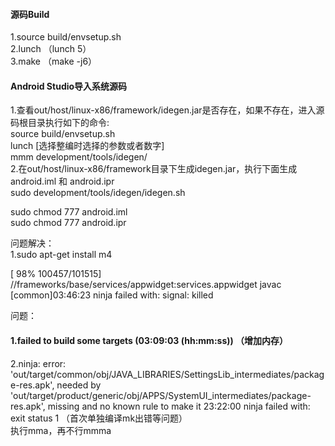 #### 源码Build  
1.source build/envsetup.sh  
2.lunch （lunch 5）  
3.make （make -j6） 
#### Android Studio导入系统源码
1.查看out/host/linux-x86/framework/idegen.jar是否存在，如果不存在，进入源码根目录执行如下的命令:  
source build/envsetup.sh  
lunch [选择整编时选择的参数或者数字]  
mmm development/tools/idegen/  
2.在out/host/linux-x86/framework目录下生成idegen.jar，执行下面生成android.iml 和 android.ipr    
sudo development/tools/idegen/idegen.sh  

sudo chmod 777 android.iml  
sudo chmod 777 android.ipr  

问题解决：  
1.sudo apt-get install m4  



[ 98% 100457/101515] //frameworks/base/services/appwidget:services.appwidget javac [common]03:46:23 ninja failed with: signal: killed

问题：  
#### 1.failed to build some targets (03:09:03 (hh:mm:ss)) （增加内存）
2.ninja: error: 'out/target/common/obj/JAVA_LIBRARIES/SettingsLib_intermediates/package-res.apk', needed by 'out/target/product/generic/obj/APPS/SystemUI_intermediates/package-res.apk', missing and no known rule to make it
23:22:00 ninja failed with: exit status 1 （首次单独编译mk出错等问题）  
执行mma，再不行mmma  




